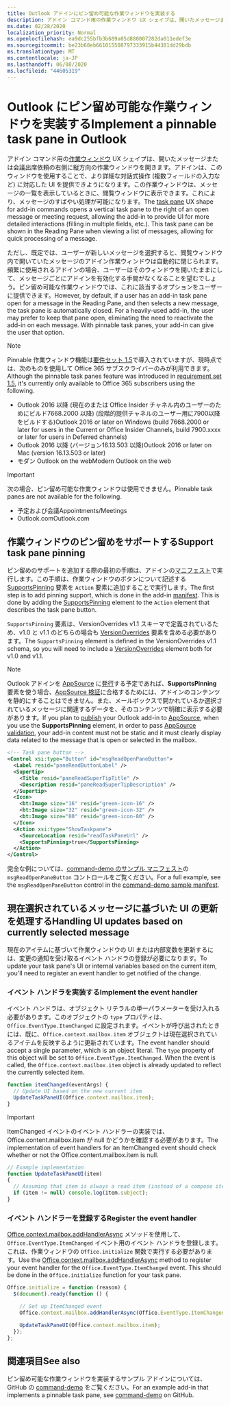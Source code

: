 ```yaml
---
title: Outlook アドインにピン留め可能な作業ウィンドウを実装する
description: アドイン コマンド用の作業ウィンドウ UX シェイプは、開いたメッセージまたは会議出席依頼の右側に縦方向の作業ウィンドウを開きます。アドインは、このウィンドウを使用することで、より詳細な対話式操作に対応した UI を提供できようになります。
ms.date: 02/28/2020
localization_priority: Normal
ms.openlocfilehash: ea9dc255bfb3b689a05d880007282da011edef3e
ms.sourcegitcommit: be23b68eb661015508797333915b44381dd29bdb
ms.translationtype: MT
ms.contentlocale: ja-JP
ms.lasthandoff: 06/08/2020
ms.locfileid: "44605319"
---
```

# <a name="implement-a-pinnable-task-pane-in-outlook"></a><span data-ttu-id="5721e-103">Outlook にピン留め可能な作業ウィンドウを実装する</span><span class="sxs-lookup"><span data-stu-id="5721e-103">Implement a pinnable task pane in Outlook</span></span>

<span data-ttu-id="5721e-p101">アドイン コマンド用の[作業ウィンドウ](add-in-commands-for-outlook.md#launching-a-task-pane) UX シェイプは、開いたメッセージまたは会議出席依頼の右側に縦方向の作業ウィンドウを開きます。アドインは、このウィンドウを使用することで、より詳細な対話式操作 (複数フィールドの入力など) に対応した UI を提供できようになります。この作業ウィンドウは、メッセージの一覧を表示しているときに、閲覧ウィンドウに表示できます。これにより、メッセージのすばやい処理が可能になります。</span><span class="sxs-lookup"><span data-stu-id="5721e-p101">The [task pane](add-in-commands-for-outlook.md#launching-a-task-pane) UX shape for add-in commands opens a vertical task pane to the right of an open message or meeting request, allowing the add-in to provide UI for more detailed interactions (filling in multiple fields, etc.). This task pane can be shown in the Reading Pane when viewing a list of messages, allowing for quick processing of a message.</span></span>

<span data-ttu-id="5721e-p102">ただし、既定では、ユーザーが新しいメッセージを選択すると、閲覧ウィンドウ内で開いていたメッセージのアドイン作業ウィンドウは自動的に閉じられます。頻繁に使用されるアドインの場合、ユーザーはそのウィンドウを開いたままにして、メッセージごとにアドインを有効化する手間がなくなることを望むでしょう。ピン留め可能な作業ウィンドウでは、これに該当するオプションをユーザーに提供できます。</span><span class="sxs-lookup"><span data-stu-id="5721e-p102">However, by default, if a user has an add-in task pane open for a message in the Reading Pane, and then selects a new message, the task pane is automatically closed. For a heavily-used add-in, the user may prefer to keep that pane open, eliminating the need to reactivate the add-in on each message. With pinnable task panes, your add-in can give the user that option.</span></span>

> [!NOTE]
> <span data-ttu-id="5721e-109">Pinnable 作業ウィンドウ機能は[要件セット 1.5](../reference/objectmodel/requirement-set-1.5/outlook-requirement-set-1.5.md)で導入されていますが、現時点では、次のものを使用して Office 365 サブスクライバーのみが利用できます。</span><span class="sxs-lookup"><span data-stu-id="5721e-109">Although the pinnable task panes feature was introduced in [requirement set 1.5](../reference/objectmodel/requirement-set-1.5/outlook-requirement-set-1.5.md), it's currently only available to Office 365 subscribers using the following.</span></span>
> - <span data-ttu-id="5721e-110">Outlook 2016 以降 (現在のまたは Office Insider チャネル内のユーザーのためにビルド7668.2000 以降) (段階的提供チャネルのユーザー用に7900以降をビルドする)</span><span class="sxs-lookup"><span data-stu-id="5721e-110">Outlook 2016 or later on Windows (build 7668.2000 or later for users in the Current or Office Insider Channels, build 7900.xxxx or later for users in Deferred channels)</span></span>
> - <span data-ttu-id="5721e-111">Outlook 2016 以降 (バージョン16.13.503 以降)</span><span class="sxs-lookup"><span data-stu-id="5721e-111">Outlook 2016 or later on Mac (version 16.13.503 or later)</span></span>
> - <span data-ttu-id="5721e-112">モダン Outlook on the web</span><span class="sxs-lookup"><span data-stu-id="5721e-112">Modern Outlook on the web</span></span>

> [!IMPORTANT]
> <span data-ttu-id="5721e-113">次の場合、ピン留め可能な作業ウィンドウは使用できません。</span><span class="sxs-lookup"><span data-stu-id="5721e-113">Pinnable task panes are not available for the following.</span></span>
> - <span data-ttu-id="5721e-114">予定および会議</span><span class="sxs-lookup"><span data-stu-id="5721e-114">Appointments/Meetings</span></span>
> - <span data-ttu-id="5721e-115">Outlook.com</span><span class="sxs-lookup"><span data-stu-id="5721e-115">Outlook.com</span></span>

## <a name="support-task-pane-pinning"></a><span data-ttu-id="5721e-116">作業ウィンドウのピン留めをサポートする</span><span class="sxs-lookup"><span data-stu-id="5721e-116">Support task pane pinning</span></span>

<span data-ttu-id="5721e-p103">ピン留めのサポートを追加する際の最初の手順は、アドインの[マニフェスト](manifests.md)で実行します。この手順は、作業ウィンドウのボタンについて記述する [SupportsPinning](../reference/manifest/action.md#supportspinning) 要素を `Action` 要素に追加することで実行します。</span><span class="sxs-lookup"><span data-stu-id="5721e-p103">The first step is to add pinning support, which is done in the add-in [manifest](manifests.md). This is done by adding the [SupportsPinning](../reference/manifest/action.md#supportspinning) element to the `Action` element that describes the task pane button.</span></span>

<span data-ttu-id="5721e-119">`SupportsPinning` 要素は、VersionOverrides v1.1 スキーマで定義されているため、v1.0 と v1.1 のどちらの場合も [VersionOverrides](../reference/manifest/versionoverrides.md) 要素を含める必要があります。</span><span class="sxs-lookup"><span data-stu-id="5721e-119">The `SupportsPinning` element is defined in the VersionOverrides v1.1 schema, so you will need to include a [VersionOverrides](../reference/manifest/versionoverrides.md) element both for v1.0 and v1.1.</span></span>

> [!NOTE]
> <span data-ttu-id="5721e-120">Outlook アドインを [AppSource](https://appsource.microsoft.com) に[発行](../publish/publish.md)する予定であれば、**SupportsPinning** 要素を使う場合、[AppSource 検証](/legal/marketplace/certification-policies)に合格するためには、アドインのコンテンツを静的にすることはできません。また、メールボックスで開かれているか選択されているメッセージに関連するデータを、そのコンテンツで明確に表示する必要があります。</span><span class="sxs-lookup"><span data-stu-id="5721e-120">If you plan to [publish](../publish/publish.md) your Outlook add-in to [AppSource](https://appsource.microsoft.com), when you use the **SupportsPinning** element, in order to pass [AppSource validation](/legal/marketplace/certification-policies), your add-in content must not be static and it must clearly display data related to the message that is open or selected in the mailbox.</span></span>

```xml
<!-- Task pane button -->
<Control xsi:type="Button" id="msgReadOpenPaneButton">
  <Label resid="paneReadButtonLabel" />
  <Supertip>
    <Title resid="paneReadSuperTipTitle" />
    <Description resid="paneReadSuperTipDescription" />
  </Supertip>
  <Icon>
    <bt:Image size="16" resid="green-icon-16" />
    <bt:Image size="32" resid="green-icon-32" />
    <bt:Image size="80" resid="green-icon-80" />
  </Icon>
  <Action xsi:type="ShowTaskpane">
    <SourceLocation resid="readTaskPaneUrl" />
    <SupportsPinning>true</SupportsPinning>
  </Action>
</Control>
```

<span data-ttu-id="5721e-121">完全な例については、[command-demo のサンプル マニフェスト](https://github.com/OfficeDev/outlook-add-in-command-demo/blob/master/command-demo-manifest.xml)の `msgReadOpenPaneButton` コントロールをご覧ください。</span><span class="sxs-lookup"><span data-stu-id="5721e-121">For a full example, see the `msgReadOpenPaneButton` control in the [command-demo sample manifest](https://github.com/OfficeDev/outlook-add-in-command-demo/blob/master/command-demo-manifest.xml).</span></span>

## <a name="handling-ui-updates-based-on-currently-selected-message"></a><span data-ttu-id="5721e-122">現在選択されているメッセージに基づいた UI の更新を処理する</span><span class="sxs-lookup"><span data-stu-id="5721e-122">Handling UI updates based on currently selected message</span></span>

<span data-ttu-id="5721e-123">現在のアイテムに基づいて作業ウィンドウの UI または内部変数を更新するには、変更の通知を受け取るイベント ハンドラの登録が必要になります。</span><span class="sxs-lookup"><span data-stu-id="5721e-123">To update your task pane's UI or internal variables based on the current item, you'll need to register an event handler to get notified of the change.</span></span>

### <a name="implement-the-event-handler"></a><span data-ttu-id="5721e-124">イベント ハンドラを実装する</span><span class="sxs-lookup"><span data-stu-id="5721e-124">Implement the event handler</span></span>

<span data-ttu-id="5721e-p104">イベント ハンドラは、オブジェクト リテラルの単一パラメーターを受け入れる必要があります。このオブジェクトの `type` プロパティは、`Office.EventType.ItemChanged` に設定されます。イベントが呼び出されたときには、既に、`Office.context.mailbox.item` オブジェクトは現在選択されているアイテムを反映するように更新されています。</span><span class="sxs-lookup"><span data-stu-id="5721e-p104">The event handler should accept a single parameter, which is an object literal. The `type` property of this object will be set to `Office.EventType.ItemChanged`. When the event is called, the `Office.context.mailbox.item` object is already updated to reflect the currently selected item.</span></span>

```js
function itemChanged(eventArgs) {
  // Update UI based on the new current item
  UpdateTaskPaneUI(Office.context.mailbox.item);
}
```

> [!IMPORTANT]
> <span data-ttu-id="5721e-128">ItemChanged イベントのイベント ハンドラーの実装では、Office.content.mailbox.item が null かどうかを確認する必要があります。</span><span class="sxs-lookup"><span data-stu-id="5721e-128">The implementation of event handlers for an ItemChanged event should check whether or not the Office.content.mailbox.item is null.</span></span>
>
> ```js
> // Example implementation
> function UpdateTaskPaneUI(item)
> {
>   // Assuming that item is always a read item (instead of a compose item).
>   if (item != null) console.log(item.subject);
> }
> ```

### <a name="register-the-event-handler"></a><span data-ttu-id="5721e-129">イベント ハンドラーを登録する</span><span class="sxs-lookup"><span data-stu-id="5721e-129">Register the event handler</span></span>

<span data-ttu-id="5721e-p105">[Office.context.mailbox.addHandlerAsync](../reference/objectmodel/preview-requirement-set/office.context.mailbox.md#methods) メソッドを使用して、`Office.EventType.ItemChanged` イベント用のイベント ハンドラを登録します。これは、作業ウィンドウの `Office.initialize` 関数で実行する必要があります。</span><span class="sxs-lookup"><span data-stu-id="5721e-p105">Use the [Office.context.mailbox.addHandlerAsync](../reference/objectmodel/preview-requirement-set/office.context.mailbox.md#methods) method to register your event handler for the `Office.EventType.ItemChanged` event. This should be done in the `Office.initialize` function for your task pane.</span></span>

```js
Office.initialize = function (reason) {
  $(document).ready(function () {

    // Set up ItemChanged event
    Office.context.mailbox.addHandlerAsync(Office.EventType.ItemChanged, itemChanged);

    UpdateTaskPaneUI(Office.context.mailbox.item);
  });
};
```

## <a name="see-also"></a><span data-ttu-id="5721e-132">関連項目</span><span class="sxs-lookup"><span data-stu-id="5721e-132">See also</span></span>

<span data-ttu-id="5721e-133">ピン留め可能な作業ウィンドウを実装するサンプル アドインについては、GitHub の [command-demo](https://github.com/OfficeDev/outlook-add-in-command-demo) をご覧ください。</span><span class="sxs-lookup"><span data-stu-id="5721e-133">For an example add-in that implements a pinnable task pane, see [command-demo](https://github.com/OfficeDev/outlook-add-in-command-demo) on GitHub.</span></span>
